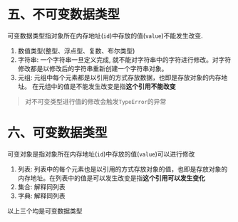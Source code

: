 # 五、不可变数据类型
可变数据类型指对象所在内存地址(`id`)中存放的值(`value`)不能发生改变.
1. 数值类型(整型、浮点型、复数、布尔类型)
2. 字符串: 一个字符串一旦定义完成, 就不能对字符串中的字符进行修改。对字符修改都是以修改后的字符串重新创建一个字符串对象。
3. 元组: 元组中每个元素都是以引用的方式存放数据，也即是存放对象的内存地址。 在元组中的值是不能发生改变是指**这个引用不能改变**

> 对不可变类型进行值的修改会触发`TypeError`的异常

# 六、可变数据类型
可变对象是指对象所在内存地址(`id`)中存放的值(`value`)可以进行修改
1. 列表: 列表中的每个元素也是以引用的方式存放对象的值，也即是存放对象的内存地址。在列表中的值是可以发生改变是指**这个引用可以发生变化**
2. 集合: 解释同列表
3. 字典: 解释同列表

以上三个均是可变数据类型


